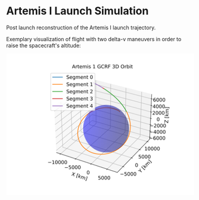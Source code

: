 # Artemis I Launch Simulation
Post launch reconstruction of the Artemis I launch trajectory. 

Exemplary visualization of flight with two delta-v maneuvers in order to raise the spacecraft's altitude:

![GCRF view of the first two hours of the flight](https://raw.githubusercontent.com/ThibaultBS/MRS-Missions/main/Artemis_I_Launch_Trajectory/Mission_output/EarthOrbitGCRF.svg)


